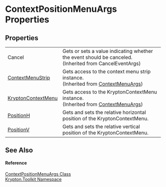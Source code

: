 # ContextPositionMenuArgs Properties




## Properties
<table>
<tr>
<td>Cancel</td>
<td>Gets or sets a value indicating whether the event should be canceled.<br />(Inherited from CancelEventArgs)</td></tr>
<tr>
<td><a href="32390fde-7083-3dd2-6494-32fd8adbd99e.md">ContextMenuStrip</a></td>
<td>Gets access to the context menu strip instance.<br />(Inherited from <a href="52b19374-1f8b-781f-0f56-500e31c51106.md">ContextMenuArgs</a>)</td></tr>
<tr>
<td><a href="cd9b5ec2-123d-7037-14a9-c169a87a51e1.md">KryptonContextMenu</a></td>
<td>Gets access to the KryptonContextMenu instance.<br />(Inherited from <a href="52b19374-1f8b-781f-0f56-500e31c51106.md">ContextMenuArgs</a>)</td></tr>
<tr>
<td><a href="0826fe85-87f3-0ca6-7573-ace50953053e.md">PositionH</a></td>
<td>Gets and sets the relative horizontal position of the KryptonContextMenu.</td></tr>
<tr>
<td><a href="2191ea87-270e-2361-bb20-cc87bd698e97.md">PositionV</a></td>
<td>Gets and sets the relative vertical position of the KryptonContextMenu.</td></tr>
</table>

## See Also


#### Reference
<a href="7d5da66a-3b82-6136-662c-e32ff162d799.md">ContextPositionMenuArgs Class</a>  
<a href="79d2eac2-21f4-54ff-7552-b20c33c30600.md">Krypton.Toolkit Namespace</a>  
